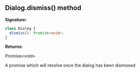 ## Dialog.dismiss() method

**Signature:**

```typescript
class Dialog {
  dismiss(): Promise<void>;
}
```

**Returns:**

Promise&lt;void&gt;

A promise which will resolve once the dialog has been dismissed
